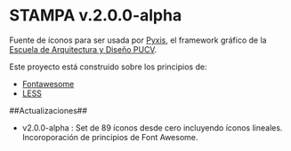 STAMPA v.2.0.0-alpha
======

Fuente de íconos para ser usada por [Pyxis][4], el framework gráfico de la [Escuela de Arquitectura y Diseño PUCV][1].

Este proyecto está construido sobre los principios de:
- [Fontawesome][2]
- [LESS][3]


[1]: http://www.ead.pucv.cl/
[2]: http://fortawesome.github.io/Font-Awesome/
[3]: http://lesscss.org/
[4]: http://github.com/eadpucv/pyxis

##Actualizaciones##
- v2.0.0-alpha : Set de 89 íconos desde cero incluyendo íconos lineales. Incoroporación de principios de Font Awesome.
